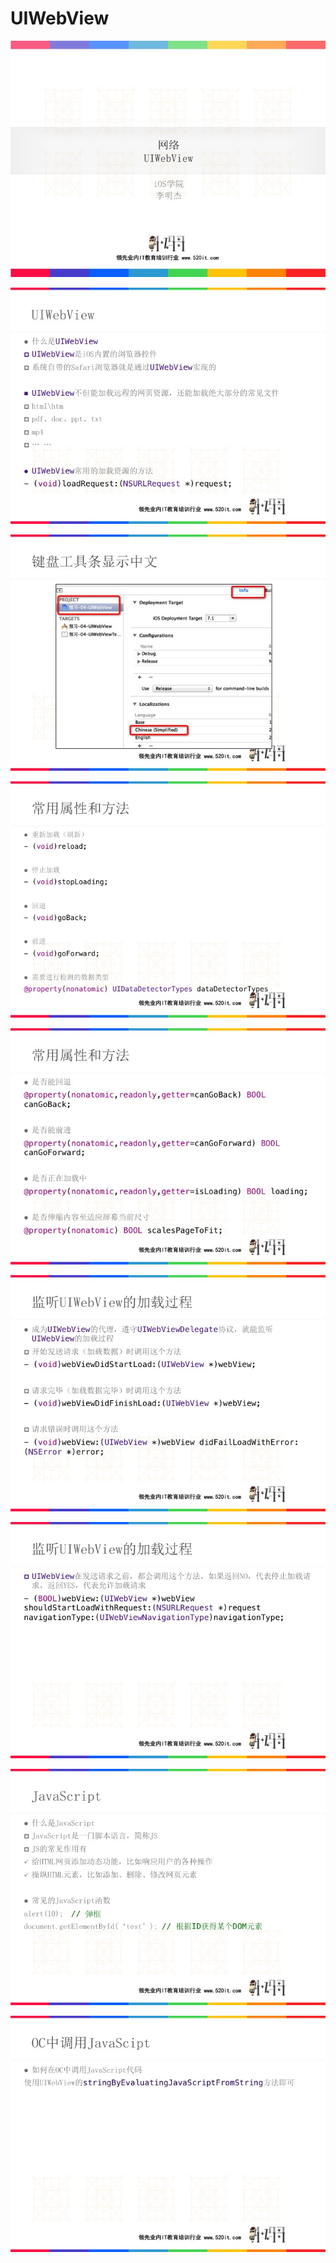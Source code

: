 # UIWebView

![](../LibrarypPictures/RunNet/08-UIWebView/幻灯片1.jpg)

![](../LibrarypPictures/RunNet/08-UIWebView/幻灯片2.jpg)

![](../LibrarypPictures/RunNet/08-UIWebView/幻灯片3.jpg)

![](../LibrarypPictures/RunNet/08-UIWebView/幻灯片4.jpg)

![](../LibrarypPictures/RunNet/08-UIWebView/幻灯片5.jpg)

![](../LibrarypPictures/RunNet/08-UIWebView/幻灯片6.jpg)

![](../LibrarypPictures/RunNet/08-UIWebView/幻灯片7.jpg)

![](../LibrarypPictures/RunNet/08-UIWebView/幻灯片8.jpg)

![](../LibrarypPictures/RunNet/08-UIWebView/幻灯片9.jpg)

